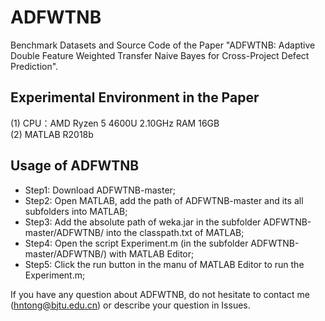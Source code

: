 # ADFWTNB

Benchmark Datasets and Source Code of the Paper "ADFWTNB: Adaptive Double Feature Weighted Transfer Naive Bayes for Cross-Project Defect Prediction".

## Experimental Environment in the Paper
(1) CPU：AMD Ryzen 5 4600U 2.10GHz  RAM 16GB  
(2) MATLAB R2018b

## Usage of ADFWTNB
- Step1: Download ADFWTNB-master;
- Step2: Open MATLAB, add the path of ADFWTNB-master and its all subfolders into MATLAB;
- Step3: Add the absolute path of weka.jar in the subfolder ADFWTNB-master/ADFWTNB/ into the classpath.txt of MATLAB;
- Step4: Open the script Experiment.m (in the subfolder ADFWTNB-master/ADFWTNB/) with MATLAB Editor;
- Step5: Click the run button in the manu of MATLAB Editor to run the Experiment.m; 


If you have any question about ADFWTNB, do not hesitate to contact me (hntong@bjtu.edu.cn) or describe your question in Issues.
